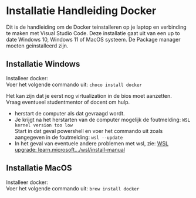 # Installatie Handleiding Docker

Dit is de handleiding om de Docker teinstalleren op je laptop 
en verbinding te maken met Visual Studio Code.
Deze installatie gaat uit van een up to date Windows 10, Windows 11 of MacOS systeem.
De Package manager moeten geinstalleerd zijn.

## Installatie Windows

Installeer docker:\
Voer het volgende commando uit: ```choco install docker```

Het kan zijn dat je eerst nog virtualization in de bios moet aanzetten.\
Vraag eventueel studentmentor of docent om hulp.
- herstart de computer als dat gevraagd wordt.
- Je krijgt na het herstarten van de computer mogelijk de foutmelding: ```WSL kernel version too low```\
Start in dat geval powershell en voer het commando uit zoals aangegeven in de foutmelding: ```wsl --update```
- In het geval van eventuele andere problemen met wsl, zie: [WSL upgrade: learn.microsoft.../wsl/install-manual](https://learn.microsoft.com/en-us/windows/wsl/install-manual)

## Installatie MacOS

Installeer docker:\
Voer het volgende commando uit: ```brew install docker```

